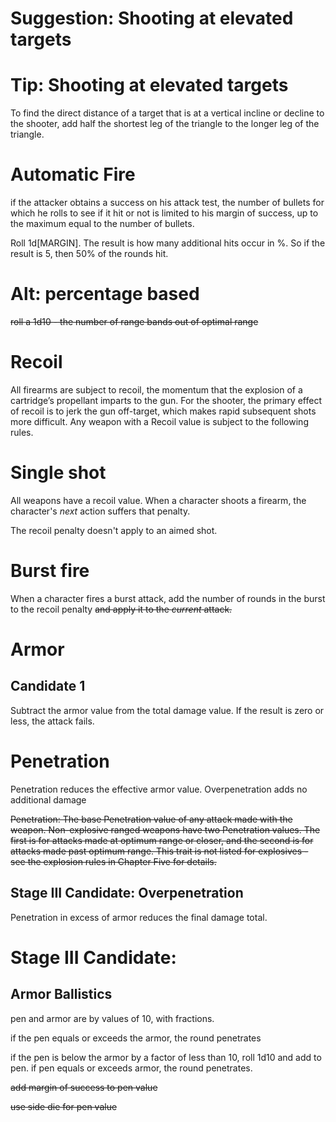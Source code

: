 # Suggestion: Shooting at elevated targets

# Tip: Shooting at elevated targets
To find the direct distance of a target that is at a vertical incline or decline to the shooter, add half the shortest leg of the triangle to the longer leg of the triangle.

# Automatic Fire
if the attacker obtains a success on his attack test, the number of bullets for which he rolls to see if it hit or not is limited to his margin of success, up to the maximum equal to the number of bullets.

Roll 1d[MARGIN]. The result is how many additional hits occur in %. So if the result is 5, then 50% of the rounds hit.
# Alt: percentage based

~~roll a 1d10 - the number of range bands out of optimal range~~

# Recoil
All firearms are subject to recoil, the momentum that the explosion of a cartridge’s propellant imparts to the gun.
For the shooter, the primary effect of recoil is to jerk the gun off-target, which makes rapid subsequent shots more difficult.
Any weapon with a Recoil value is subject to the following rules.

# Single shot

All weapons have a recoil value. When a character shoots a firearm, the character's *next* action suffers that penalty.

The recoil penalty doesn't apply to an aimed shot.
# Burst fire

When a character fires a burst attack, add the number of rounds in the burst to the recoil penalty ~~and apply it to the *current* attack.~~ 
# Armor
## Candidate 1
Subtract the armor value from the total damage value. If the result is zero or less, the attack fails.

# Penetration
Penetration reduces the effective armor value. Overpenetration adds no additional damage

~~Penetration: The base Penetration value of any attack made with the weapon. Non-explosive ranged weapons have two Penetration values.  The first is for attacks made at optimum range or closer, and the second is for attacks made past optimum range.  This trait is not listed for explosives - see the explosion rules in Chapter Five for details.~~
## Stage III Candidate: Overpenetration
Penetration in excess of armor reduces the final damage total.

# Stage III Candidate: 
## Armor Ballistics
pen and armor are by values of 10, with fractions.

if the pen equals or exceeds the armor, the round penetrates

if the pen is below the armor by a factor of less than 10, roll 1d10 and add to pen. if pen equals or exceeds armor, the round penetrates.

~~add margin of success to pen value~~

~~use side die for pen value~~